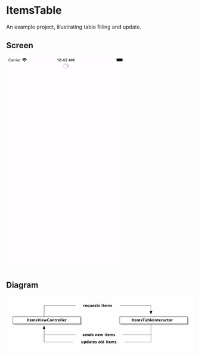 ItemsTable
==========

An example project, illustrating table filling and update.

Screen
------

![Screen](./images/Screen.gif)

Diagram
-------

<!--
            +------------ requests items ------------+
            |                                        |
            |                                        V
+-----------+-------------+              +-------------------------+
|   ItemsViewController   |              |  ItemsTableInteractor   |
+-----------+-------------+              +-----------+-------------+
            ^                                        |
            |                                        |
            +------------ sends new items -----------+
            |                                        |
            +----------- updates old items ----------+
-->

![Diagram](./images/Diagram.png)

